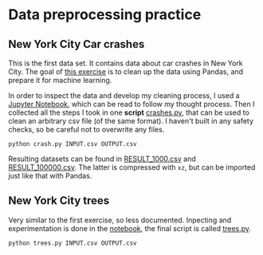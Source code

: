 # Data preprocessing practice



## New York City Car crashes

This is the first data set. 
It contains data about car crashes in New York City. 
The goal of [this exercise](https://github.com/becodeorg/ANT-Theano-2-27/blob/main/4.machine_learning/projects/0.data_preprocessing/1.nyc_crashes.md) is to clean up the data using Pandas, and prepare it for machine learning.

In order to inspect the data and develop my cleaning process, I used a [Jupyter Notebook](NYC_Crashes.ipynb), which can be read to follow my thought process.
Then I collected all the steps I took in one **script** [crashes.py](crashes.py), that can be used to clean an arbitrary csv file (of the same format). 
I haven't built in any safety checks, so be careful not to overwrite any files.

```
python crash.py INPUT.csv OUTPUT.csv
```

Resulting datasets can be found in [RESULT_1000.csv](RESULT_1000.csv) and [RESULT_100000.csv](RESULT_100000.csv.xz).
The latter is compressed with `xz`, but can be imported just like that with Pandas. 


## New York City trees

Very similar to the first exercise, so less documented. 
Inpecting and experimentation is done in the [notebook](NYC_Trees.ipynb), the final script is called [trees.py](trees.py). 

```
python trees.py INPUT.csv OUTPUT.csv
```